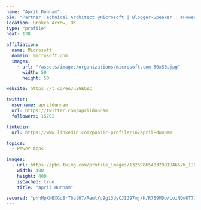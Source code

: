 ```yaml
---
name: "April Dunnam"
bio: "Partner Technical Architect @Microsoft | Blogger-Speaker | #PowerApps, #PowerAutomate, #Office365, #SharePoint | #WIT | #Karaoke Queen"
location: Broken Arrow, OK
type: "profile"
heat: 138

affiliation:
  name: Microsoft
  domain: microsoft.com
  images:
    - url: "/assets/images/organizations/microsoft.com-50x50.jpg"
      width: 50
      height: 50

website: https://t.co/enJuiGEQZc

twitter:
  username: aprildunnam
  url: https://twitter.com/aprildunnam
  followers: 15702

linkedin:
  url: https://www.linkedin.com/public-profile/in/april-dunnam

topics:
  - Power Apps

images:
  - url: https://pbs.twimg.com/profile_images/1326986540329918465/W_IJ6Ih2_400x400.jpg
    width: 400
    height: 400
    isCached: true
    title: "April Dunnam"

secured: "phhMpXNBXGq8rT6olU7/ReulYp9g13dyCJIJ97mj/K/R759MDo/LoiNQwUT7JR4AZvS3lzzEq4kWrDEtTCaORJUkXCGuGWft+UKWGB2OCNHkGgb1nshZQS7uUwfO7kjJsr75hp2DChxbIC85UtXPeUJdNHiuVAAYdSgRx4puEK+k2aUJwVQiS9bt+CFuoesxI+pN/JcfV+2VwyqhHewpDNA7Z3AEorMuort0ma1qeb/0KubhsF8FECahAj9py313XLyHMaQw5lhIttAqI2d2u9VP/A5lBp2P3xoCvqA4SR9X9Boo7X24mVcQP6aqlbZWpfpdBPCyKZUk5Wta/wKK3j4AEYf6ByPDsc8YimuDTGYdZ3lLEy39QgetfKywE4E7ZnGFsf1etqY4m+8Bua1FEgfzzTUJHykUkgk2lB8mYgU=;csYlGLCW8ouTtufgA88pTw=="
---
```


